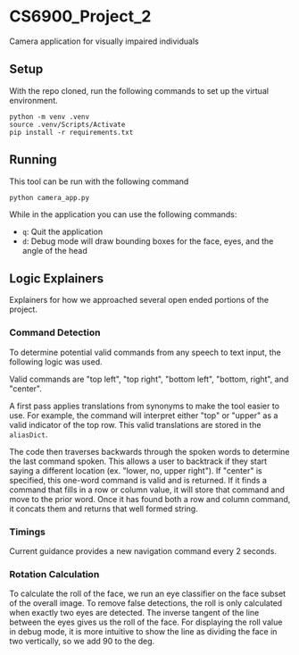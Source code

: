 # CS6900_Project_2
Camera application for visually impaired individuals


## Setup
With the repo cloned, run the following commands to set up the virtual environment.

```
python -m venv .venv
source .venv/Scripts/Activate
pip install -r requirements.txt
```


## Running
This tool can be run with the following command

```
python camera_app.py
```

While in the application you can use the following commands:
- `q`: Quit the application
- `d`: Debug mode will draw bounding boxes for the face, eyes, and the angle of the head

## Logic Explainers
Explainers for how we approached several open ended portions of the project.

### Command Detection
To determine potential valid commands from any speech to text input, the following logic was used.

Valid commands are "top left", "top right", "bottom left", "bottom, right", and "center". 

A first pass applies translations from synonyms to make the tool easier to use. For example, the command will interpret either "top" or "upper" as a valid indicator of the top row. This valid translations are stored in the `aliasDict`. 

The code then traverses backwards through the spoken words to determine the last command spoken. This allows a user to backtrack if they start saying a different location (ex. "lower, no, upper right"). If "center" is specified, this one-word command is valid and is returned. If it finds a command that fills in a row or column value, it will store that command and move to the prior word. Once it has found both a row and column command, it concats them and returns that well formed string.


### Timings
Current guidance provides a new navigation command every 2 seconds.


### Rotation Calculation
To calculate the roll of the face, we run an eye classifier on the face subset of the overall image. To remove false detections, the roll is only calculated when exactly two eyes are detected. The inverse tangent of the line between the eyes gives us the roll of the face. For displaying the roll value in debug mode, it is more intuitive to show the line as dividing the face in two vertically, so we add 90 to the deg.

